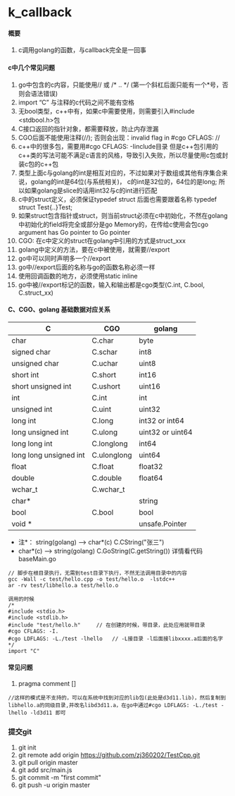 # k_callback
#### 概要
1. c调用golang的函数，与callback完全是一回事
#### c中几个常见问题
1. go中包含的c内容，只能使用// 或 /* .. \*/ (第一个斜杠后面只能有一个*号，否则会语法错误)
2. import “C” 与注释的c代码之间不能有空格
3. 无bool类型，c++中有，如果c中需要使用，则需要引入#include <stdbool.h>包 
4. C接口返回的指针对象，都需要释放，防止内存泄漏
5. CGO后面不能使用注释(//); 否则会出现：invalid flag in #cgo CFLAGS: //
6. c++中的很多包，需要用#cgo CFLAGS: -Iinclude目录  但是c++包引用的c++类的写法可能不满足c语言的风格，导致引入失败，所以尽量使用c包或封装c包的c++包
7. 类型上面c与golang的int是相互对应的，不过如果对于数组或其他有序集合来说，golang的int是64位(与系统相关)， c的int是32位的，64位的是long; 所以如果golang是slice的话用int32与c的int进行匹配
8. c中的struct定义，必须保证typedef struct 后面也需要跟着名称 typedef struct Test{..}Test;
9. 如果struct包含指针或struct，则当前struct必须在c中初始化，不然在golang中初始化的field将完全或部分是go Memory的，在传给c使用会包cgo argument has Go pointer to Go pointer
10. CGO: 在c中定义的struct在golang中引用的方式是struct_xxx
11. golang中定义的方法，要在c中被使用，就需要//export
12. go中可以同时声明多一个//export
13. go中//export后面的名称与go的函数名称必须一样
14. 使用回调函数的地方，必须使用static inline 
15. go中被//export标记的函数，输入和输出都是cgo类型(C.int, C.bool, C.struct_xx)

#### C、CGO、golang 基础数据对应关系
|  C   | CGO  | golang |
|  ----  | ----  | ----  |
|char |  C.char |  byte |
|signed char |  C.schar |  int8 |
|unsigned char |  C.uchar |  uint8 |
|short int |  C.short |  int16 |
|short unsigned int |  C.ushort |  uint16 |
|int |  C.int |  int |
|unsigned int |  C.uint |  uint32 |
|long int |  C.long |  int32 or int64 |
|long unsigned int |  C.ulong |  uint32 or uint64 |
|long long int |  C.longlong |  int64 |
|long long unsigned int |  C.ulonglong |  uint64 |
|float |  C.float |  float32 |
|double |  C.double |  float64 |
|wchar_t |  C.wchar_t  |  |
|char* |    | string |
|bool |  C.bool  | bool |
|void * | |unsafe.Pointer |
- 注*： string(golang) --> char*(c)  C.CString("张三")
-   char*(c) --> string(golang)  C.GoString(C.getString()) 详情看代码baseMain.go

```
// 脚步在根目录执行，无需到test目录下执行，不然无法调用目录中的内容
gcc -Wall -c test/hello.cpp -o test/hello.o  -lstdc++
ar -rv test/libhello.a test/hello.o

调用的时候
/*
#include <stdio.h>
#include <stdlib.h>
#include "test/hello.h"     // 在创建的时候，带目录，此处应用就带目录
#cgo CFLAGS: -I.
#cgo LDFLAGS: -L./test -lhello   // -L接目录 -l后面接libxxxx.a后面的名字
*/
import "C"
```

#### 常见问题
1. pragma comment []
```
//这样的模式是不支持的，可以在系统中找到对应的lib包(此处是d3d11.lib)，然后复制到libhello.a的同级目录,并改名libd3d11.a，在go中通过#cgo LDFLAGS: -L./test -lhello -ld3d11 即可
```

### 提交git
1. git init
2. git remote add origin https://github.com/zj360202/TestCpp.git
3. git pull origin master
4. git add src/main.js
5. git commit -m "first commit"
6. git push -u origin master